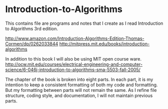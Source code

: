 # Introduction-to-Algorithms
This contains file are programs and notes that I create as I read Introduction to Algorithms 3rd edition. 

http://www.amazon.com/Introduction-Algorithms-Edition-Thomas-Cormen/dp/0262033844
http://mitpress.mit.edu/books/introduction-algorithms

In addition to this book I will also be using MIT open course ware. 
http://ocw.mit.edu/courses/electrical-engineering-and-computer-science/6-046j-introduction-to-algorithms-sma-5503-fall-2005/

The chapter of the book is broken into eight parts. In each part, it is my intention
to keep a consistent formatting of both my code and formatting. But my
formatting between parts will not remain the same. As I refine file structure,
coding style, and documentation, I will not maintain previous parts.   
